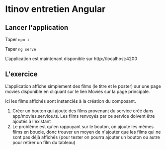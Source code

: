 # Itinov entretien Angular

## Lancer l'application 

Taper ```npm i```

Taper ```ng serve```

L'application est maintenant disponible sur http://localhost:4200

## L'exercice

L'application affiche simplement des films (le titre et le poster) sur une page movies disponible en cliquant sur le lien Movies sur la page principale.

Ici les films affichés sont instanciés à la création du composant.

1) Créer un bouton qui ajoute des films provenant du service créé dans app/movies.service.ts. Les films renvoyés par ce service doivent être ajoutés à l'existant
2) Le problème est qu'en rappuyant sur le bouton, on ajoute les mêmes films en boucle, donc trouver un moyen de n'ajouter que les films qui ne sont pas déjà affichés (pour tester on pourra ajouter un bouton ou autre pour retirer un film du tableau)

